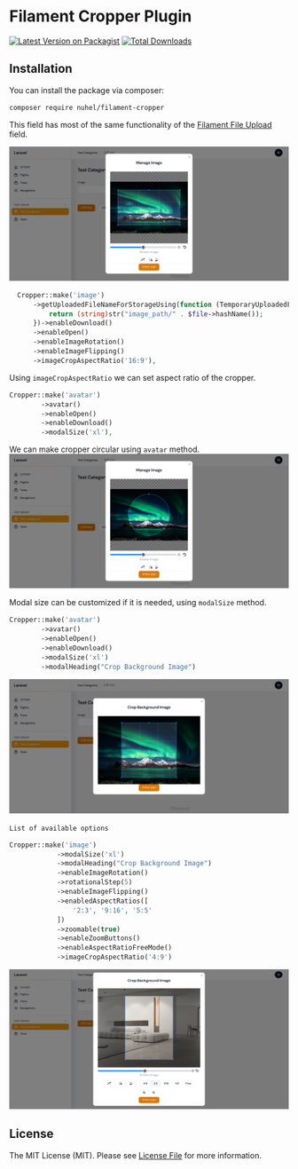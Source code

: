 # Filament Cropper Plugin

[![Latest Version on Packagist](https://img.shields.io/packagist/v/nuhel/filament-cropper.svg?style=flat-square)](https://packagist.org/packages/nuhel/filament-cropper)
[![Total Downloads](https://img.shields.io/packagist/dt/nuhel/filament-cropper.svg?style=flat-square)](https://packagist.org/packages/nuhel/filament-cropper)


## Installation

You can install the package via composer:

```bash
composer require nuhel/filament-cropper
```

This field has most of the same functionality of the [Filament File Upload](https://filamentphp.com/docs/2.x/forms/fields#file-upload) field.

![screenshot of square croppie](./images/example.png)
```php
  Cropper::make('image')
      ->getUploadedFileNameForStorageUsing(function (TemporaryUploadedFile $file): string {
          return (string)str("image_path/" . $file->hashName());
      })->enableDownload()
      ->enableOpen()
      ->enableImageRotation()
      ->enableImageFlipping()
      ->imageCropAspectRatio('16:9'),
```
Using `imageCropAspectRatio` we can set aspect ratio of the cropper.

```php
Cropper::make('avatar')
        ->avatar()
        ->enableOpen()
        ->enableDownload()
        ->modalSize('xl'),
```
We can make cropper circular using `avatar` method.
![screenshot of big modal](./images/circural-example.png)

Modal size can be customized if it is needed,
using `modalSize` method.
```php
Cropper::make('avatar')
        ->avatar()
        ->enableOpen()
        ->enableDownload()
        ->modalSize('xl')
        ->modalHeading("Crop Background Image")
```
![screenshot of big modal](./images/xl-modal-example.png)

`List of available options`

```php
Cropper::make('image')
            ->modalSize('xl')
            ->modalHeading("Crop Background Image")
            ->enableImageRotation()
            ->rotationalStep(5)
            ->enableImageFlipping()
            ->enabledAspectRatios([
                '2:3', '9:16', '5:5'
            ])
            ->zoomable(true)
            ->enableZoomButtons()
            ->enableAspectRatioFreeMode()
            ->imageCropAspectRatio('4:9')
```
![screenshot of big modal](./images/all-options.png)

## License

The MIT License (MIT). Please see [License File](LICENSE.md) for more information.
